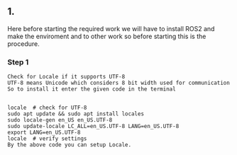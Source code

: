 ## 1.
  Here before starting the required work we will have to install ROS2 and make the enviroment and to other work so before starting this is the procedure.
  ### Step 1
    Check for Locale if it supports UTF-8
    UTF-8 means Unicode which considers 8 bit width used for communication So to install it enter the given code in the terminal
    
    
    locale  # check for UTF-8
    sudo apt update && sudo apt install locales
    sudo locale-gen en_US en_US.UTF-8
    sudo update-locale LC_ALL=en_US.UTF-8 LANG=en_US.UTF-8
    export LANG=en_US.UTF-8
    locale  # verify settings  
    By the above code you can setup Locale.
    
